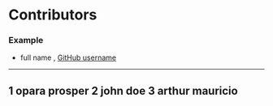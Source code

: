 # Contributors

### Example
- full name , [GitHub username](link)

---
1 opara prosper
2 john doe
3 arthur mauricio
---
